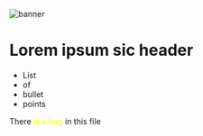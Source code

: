  ![banner](img/kitten.jpg)

 # Lorem ipsum sic header

* List
* of
* bullet
* points

<p> There <span style="color:yellow">is a bug</span> in this file</p>
